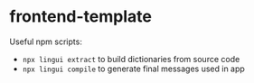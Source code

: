 # frontend-template

Useful npm scripts:

- `npx lingui extract` to build dictionaries from source code
- `npx lingui compile` to generate final messages used in app